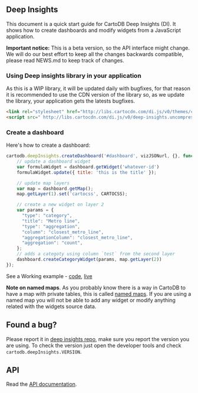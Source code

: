 ## Deep Insights

This document is a quick start guide for CartoDB Deep Insights (DI). It shows how to create dashboards and modify widgets from a JavaScript application.

**Important notice:** This is a beta version, so the API interface might change. We will do our best effort to keep all the changes backwards compatible, please read NEWS.md to keep track of changes.

### Using Deep insights library in your application

As this is a WIP library, it will be updated daily with bugfixes, for that reason it is
recommended to use the CDN version of the library so, as we update the library, your application gets the latests bugfixes.

```html
<link rel="stylesheet" href="http://libs.cartocdn.com/di.js/v0/themes/css/deep-insights.css" />
<script src=" http://libs.cartocdn.com/di.js/v0/deep-insights.uncompressed.js"></script>
```


### Create a dashboard

Here's how to create a dashboard:

```js
cartodb.deepInsights.createDashboard('#dashboard', vizJSONurl, {}, function(err, dashboard) {
    // update a dashboard widget
    var formulaWidget = dashboard.getWidget('whatever-id')
    formulaWidget.update({ title: 'this is the title' });

    // update map layers
    var map = dashboard.getMap();
    map.getLayer(1).set('cartocss', CARTOCSS);

    // create a new widget on layer 2
    var params = {
      "type": "category",
      "title": "Metro line",
      "type": "aggregation",
      "column": "closest_metro_line",
      "aggregationColumn": "closest_metro_line",
      "aggregation": "count",
    };
    // adds a categoty using column `test` from the second layer
    dashboard.createCategoryWidget(params, map.getLayer(2))
});
```

See a Working example - [code](http://github.com/CartoDB/deep-insights.js/tree/master/examples/dynamic_widgets.html), [live](http://deep-insights-js.github.io/examples/dynamic_widgets.html)

**Note on named maps**. As you probably know there is a way in CartoDB to have a map with private
tables, this is called [named maps](http://docs.cartodb.com/cartodb-platform/maps-api/named-maps/). If you are using a named map you will not be able to add any widget or modify anything related with the widgets source data.

## Found a bug?

Please report it in [deep insights repo](https://github.com/CartoDB/deep-insights.js/issues), make
sure you report the version you are using. To check the version just open the developer tools and
check `cartodb.deepInsights.VERSION`.


## API

Read the [API documentation](api.md).
